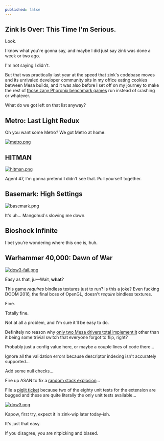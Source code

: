 ```yaml
---
published: false
---
```

## Zink Is Over: This Time I'm Serious.

Look.

I know what you're gonna say, and maybe I did just say zink was done a week or two ago.

I'm not saying I didn't.

But that was practically last year at the speed that zink's codebase moves and its unrivaled developer community sits in my office eating cookies between Mesa builds, and it was also before I set off on my journey to make the rest of [those zany Phoronix benchmark games](https://www.phoronix.com/scan.php?page=article&item=zink-sub-alloc) run instead of crashing or whatever.

What do we got left on that list anyway?

## Metro: Last Light Redux

Oh you want some Metro? We got Metro at home.

[![metro.png]({{site.url}}/assets/metro.png)]({{site.url}}/assets/metro.png)

## HITMAN

[![hitman.png]({{site.url}}/assets/hitman.png)]({{site.url}}/assets/hitman.png)

Agent 47, I'm gonna pretend I didn't see that. Pull yourself together.

## Basemark: High Settings

[![basemark.png]({{site.url}}/assets/basemark.png)]({{site.url}}/assets/basemark.png)

It's uh... Mangohud's slowing me down.

## Bioshock Infinite

I bet you're wondering where this one is, huh.

## Warhammer 40,000: Dawn of War

[![dow3-fail.png]({{site.url}}/assets/dow3-fail.png)]({{site.url}}/assets/dow3-fail.png)

Easy as that, ju—Wait, **what**?

This game *requires* bindless textures just to run? Is this a joke? Even fucking DOOM 2016, the final boss of OpenGL, doesn't *require* bindless textures.

Fine.

Totally fine.

Not at all a problem, and I'm sure it'll be easy to do.

Definitely no reason why [only two Mesa drivers total implement it](https://mesamatrix.net/#ExtensionsthatarenotpartofanyOpenGLorOpenGLESversion_Extensions_Extension_GL_ARB_bindless_texture) other than it being some trivial switch that everyone forgot to flip, right?

Probably just a config value here, or maybe a couple lines of code there...

Ignore all the validation errors because descriptor indexing isn't accurately supported...

Add some null checks...

Fire up ASAN to fix a [random stack explosion](https://gitlab.freedesktop.org/mesa/mesa/-/merge_requests/12829)...

File a [piglit ticket](https://gitlab.freedesktop.org/mesa/piglit/-/issues/57) because two of the eighty unit tests for the extension are bugged and these are quite literally the only unit tests available...
















[![dow3.png]({{site.url}}/assets/dow3.png)]({{site.url}}/assets/dow3.png)

Kapow, first try, expect it in zink-wip later today-ish.

It's just that easy.

If you disagree, you are nitpicking and biased.
